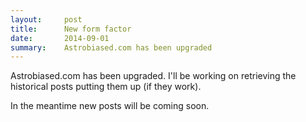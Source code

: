 ```yaml
---
layout:     post
title:      New form factor
date:       2014-09-01
summary:    Astrobiased.com has been upgraded
---
```


Astrobiased.com has been upgraded. I'll be working on retrieving the
historical posts putting them up (if they work).

In the meantime new posts will be coming soon.
